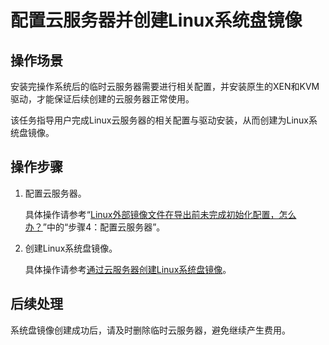# 配置云服务器并创建Linux系统盘镜像<a name="ims_01_0231"></a>

## 操作场景<a name="section1693120251151"></a>

安装完操作系统后的临时云服务器需要进行相关配置，并安装原生的XEN和KVM驱动，才能保证后续创建的云服务器正常使用。

该任务指导用户完成Linux云服务器的相关配置与驱动安装，从而创建为Linux系统盘镜像。

## 操作步骤<a name="section1350115288165"></a>

1.  配置云服务器。

    具体操作请参考“[Linux外部镜像文件在导出前未完成初始化配置，怎么办？](https://support.huaweicloud.com/ims_faq/ims_faq_0012.html#section51410413191)”中的“步骤4：配置云服务器”。

2.  创建Linux系统盘镜像。

    具体操作请参考[通过云服务器创建Linux系统盘镜像](通过云服务器创建Linux系统盘镜像.md)。


## 后续处理<a name="section5471652205215"></a>

系统盘镜像创建成功后，请及时删除临时云服务器，避免继续产生费用。

